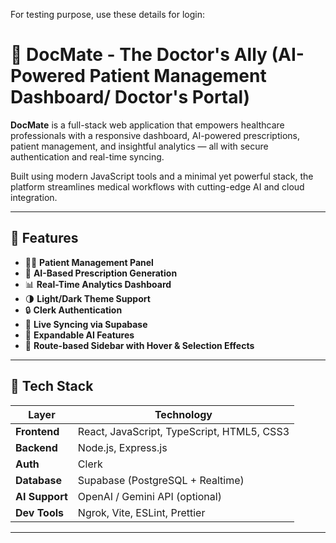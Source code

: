 For testing purpose, use these details for login: 

# 🏥 DocMate - The Doctor's Ally (AI-Powered Patient Management Dashboard/ Doctor's Portal)

**DocMate** is a full-stack web application that empowers healthcare professionals with a responsive dashboard, AI-powered prescriptions, patient management, and insightful analytics — all with secure authentication and real-time syncing.

Built using modern JavaScript tools and a minimal yet powerful stack, the platform streamlines medical workflows with cutting-edge AI and cloud integration.

---

## 🚀 Features

- 🧑‍⚕️ **Patient Management Panel**
- 💊 **AI-Based Prescription Generation**
- 📊 **Real-Time Analytics Dashboard**
- 🌗 **Light/Dark Theme Support**
- 🔒 **Clerk Authentication**
- 🔁 **Live Syncing via Supabase**
- 🧠 **Expandable AI Features**
- 🎯 **Route-based Sidebar with Hover & Selection Effects**

---

## 🧰 Tech Stack

| Layer         | Technology                                            |
|---------------|-------------------------------------------------------|
| **Frontend**  | React, JavaScript, TypeScript, HTML5, CSS3      |
| **Backend**   | Node.js, Express.js                                   |
| **Auth**      | Clerk                                                 |
| **Database**  | Supabase (PostgreSQL + Realtime)                      |
| **AI Support**| OpenAI / Gemini API (optional)                        |
| **Dev Tools** | Ngrok, Vite, ESLint, Prettier                         |

---


